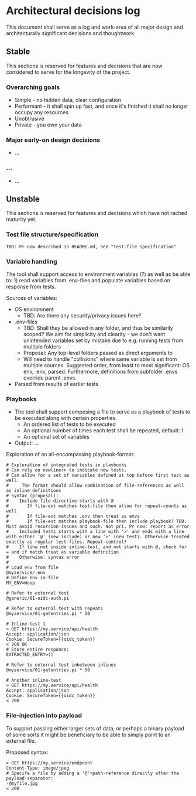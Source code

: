 Architectural decisions log
==============================

This document shall serve as a log and work-area of all major design and architecturally significant decisions and thoughtwork.

Stable
----------

This sections is reserved for features and decisions that are now considered to serve for the longevity of the project.

### Overarching goals

* Simple - no hidden data, clear configuration
* Performant - it shall spin up fast, and once it's finished it shall no longer occupy any resources
* Unobtrusive
* Private - you own your data


### Major early-on design decisions 

* ...

### ...

* ...

Unstable
----------

This sections is reserved for features and decisions which have not rached maturity yet.

### Test file structure/specification

    TBD: Pr now described in README.md, see "Test-file specification"

### Variable handling

The tool shall support access to environment variables (?) as well as be able to: 1) read variables from .env-files and populate variables based on response from tests.

Sources of variables:

* OS environment
  * TBD: Are there any security/privacy issues here?
* .env-files
  * TBD: Shall they be allowed in any folder, and thus be similarily scoped? We aim for simplicity and clearity - we don't want unintended variables set by mistake due to e.g. running tests from multiple folders
  * Proposal: Any top-level folders passed as direct arguments to 
  * Will need to handle "collisions" where same variable is set from multiple sources. Suggested order, from least to most significant: OS env, .env, parsed. Furthermore, definitions from subfolder .envs override parent .envs.
* Parsed from results of earlier tests

### Playbooks

* The tool shall support composing a file to serve as a playbook of tests to be executed along with certain properties.
  * An ordered list of tests to be executed
  * An optional number of times each test shall be repeated, default: 1
  * An optional set of variables
* Output: ...

Exploration of an all-encompassing playbook-format: 

    # Exploration of integrated tests in playbooks
    # Can rely on newline+> to indicate new tests.
    # Can allow for a set of variables defined at top before first test as well.
    #     The format should allow combination of file-references as well as inline definitions
    # Syntax (proposal):
    #    Include file directive starts with @
    #       If file-ext matches test-file then allow for repeat-counts as well
    #       If file-ext matches .env then treat as envs
    #       If file-ext matches playbook-file then include playbook? TBD. Must avoid recursion-issues and such. Not pri. Pr now: report as error
    #    Included tests starts with a line with '>' and ends with a line with either '@' (new include) or new '>' (new test). Otherwise treated exactly as regular test-files. Repeat-control?
    #    If line not inside inline-test, and not starts with @, check for = and if match treat as variable definition
    #    Otherwise: syntax error
    #    
    # Load env from file
    @myservice/.env
    # Define env in-file
    MY_ENV=Woop

    # Refer to external test
    @generic/01-oidc-auth.pi

    # Refer to external test with repeats
    @myservice/01-getentries.pi * 50

    # Inline-test 1
    > GET https://my.service/api/health
    Accept: application/json
    Cookie: SecureToken={{oidc_token}}
    < 200 OK
    # Store entire response:
    EXTRACTED_ENTRY=()

    # Refer to external test inbetween inlines
    @myservice/01-getentries.pi * 50

    # Another inline-test
    > GET https://my.service/api/health
    Accept: application/json
    Cookie: SecureToken={{oidc_token}}
    < 200


### File-injection into payload

To support passing either larger sets of data, or perhaps a binary payload of some sorts it might be beneficiary to be able to simply point to an external file.

Proposed syntax:

    > GET https://my.service/endpoint
    Content-Type: image/jpeg
    # Specife a file by adding a '@'+path-reference directly after the payload-separator:
    -@myfile.jpg
    < 200